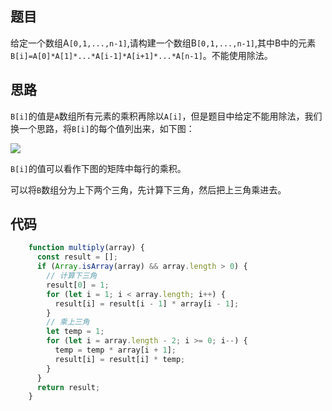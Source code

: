 
## 题目

给定一个数组A`[0,1,...,n-1]`,请构建一个数组B`[0,1,...,n-1]`,其中B中的元素`B[i]=A[0]*A[1]*...*A[i-1]*A[i+1]*...*A[n-1]`。不能使用除法。


## 思路

`B[i]`的值是`A`数组所有元素的乘积再除以`A[i]`，但是题目中给定不能用除法，我们换一个思路，将`B[i]`的每个值列出来，如下图：

![](/dist/img/构建乘积数组.png)

`B[i]`的值可以看作下图的矩阵中每行的乘积。

可以将`B`数组分为上下两个三角，先计算下三角，然后把上三角乘进去。


## 代码

```js
    function multiply(array) {
      const result = [];
      if (Array.isArray(array) && array.length > 0) {
        // 计算下三角
        result[0] = 1;
        for (let i = 1; i < array.length; i++) {
          result[i] = result[i - 1] * array[i - 1];
        }
        // 乘上三角
        let temp = 1;
        for (let i = array.length - 2; i >= 0; i--) {
          temp = temp * array[i + 1];
          result[i] = result[i] * temp;
        }
      }
      return result;
    }

```